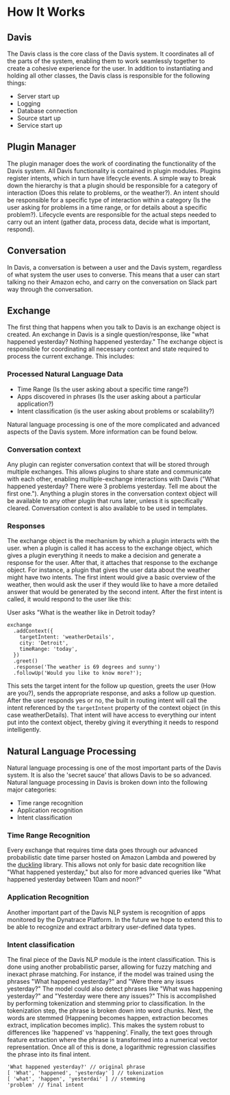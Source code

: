 How It Works
============

Davis
-----

The Davis class is the core class of the Davis system. It coordinates all of the parts of the
system, enabling them to work seamlessly together to create a cohesive experience for the user.
In addition to instantiating and holding all other classes, the Davis class is responsible for
the following things:

- Server start up
- Logging
- Database connection
- Source start up
- Service start up

Plugin Manager
--------------

The plugin manager does the work of coordinating the functionality of the Davis system. All
Davis functionality is contained in plugin modules. Plugins register intents, which in turn have
lifecycle events. A simple way to break down the hierarchy is that a plugin should be responsible
for a category of interaction (Does this relate to problems, or the weather?). An intent should
be responsible for a specific type of interaction within a category (Is the user asking for problems
in a time range, or for details about a specific problem?). Lifecycle events are responsible for
the actual steps needed to carry out an intent (gather data, process data, decide what is important,
respond).

Conversation
------------

In Davis, a conversation is between a user and the Davis system, regardless of what system the user
uses to converse. This means that a user can start talking no their Amazon echo, and carry on
the conversation on Slack part way through the conversation.

Exchange
--------

The first thing that happens when you talk to Davis is an exchange object is created. An exchange
in Davis is a single question/response, like "what happened yesterday? Nothing happened yesterday."
The exchange object is responsible for coordinating all necessary context and state required
to process the current exchange. This includes:

### Processed Natural Language Data

- Time Range (Is the user asking about a specific time range?)
- Apps discovered in phrases (Is the user asking about a particular application?)
- Intent classification (is the user asking about problems or scalability?)

Natural language processing is one of the more complicated and advanced aspects of the Davis system.
More information can be found below.

### Conversation context

Any plugin can register conversation context that will be stored through multiple exchanges.
This allows plugins to share state and communicate with each other, enabling multiple-exchange
interactions with Davis ("What happened yesterday? There were 3 problems yesterday.
Tell me about the first one."). Anything a plugin stores in the conversation context object
will be available to any other plugin that runs later, unless it is specifically cleared.
Conversation context is also available to be used in templates.

### Responses

The exchange object is the mechanism by which a plugin interacts with the user. when
a plugin is called it has access to the exchange object, which gives a plugin everything
it needs to make a decision and generate a response for the user. After that, it attaches
that response to the exchange object. For instance, a plugin that gives the user data about
the weather might have two intents. The first intent would give a basic overview of the weather,
then would ask the user if they would like to have a more detailed answer that would be generated
by the second intent. After the first intent is called, it would respond to the user like this:

User asks "What is the weather like in Detroit today?

    exchange
      .addContext({
        targetIntent: 'weatherDetails',
        city: 'Detroit',
        timeRange: 'today',
      })
      .greet()
      .response('The weather is 69 degrees and sunny')
      .followUp('Would you like to know more?');

This sets the target intent for the follow up question, greets the user (How are you?),
sends the appropriate response, and asks a follow up question. After the user responds yes or no,
the built in routing intent will call the intent referenced by  the `targetIntent` property of the
context object (in this case weatherDetails). That intent will have access to everything our intent
put into the context object, thereby giving it everything it needs to respond intelligently.

Natural Language Processing
---------------------------

Natural language processing is one of the most important parts of the Davis system. It is also
the 'secret sauce' that allows Davis to be so advanced. Natural language processing in Davis is
broken down into the following major categories:

- Time range recognition
- Application recognition
- Intent classification

### Time Range Recognition

Every exchange that requires time data goes through our advanced probabilistic date time parser
hosted on Amazon Lambda and powered by the [duckling](https://github.com/wit-ai/duckling) library.
This allows not only for basic date recognition like "What happened yesterday," but also for more
advanced queries like "What happened yesterday between 10am and noon?"

### Application Recognition

Another important part of the Davis NLP system is recognition of apps monitored by the Dynatrace
Platform. In the future we hope to extend this to be able to recognize and extract arbitrary
user-defined data types.

### Intent classification

The final piece of the Davis NLP module is the intent classification. This is done using another
probabilistic parser, allowing for fuzzy matching and inexact phrase matching. For instance,
if the model was trained using the phrases "What happened yesterday?" and "Were there any issues
yesterday?" The model could also detect phrases like "What was happening yesterday?" and "Yesterday
were there any issues?" This is accomplished by performing tokenization and stemming prior to
classification. In the tokenization step, the phrase is broken down into word chunks. Next,
the words are stemmed (Happening becomes happen, extraction becomes extract, implication becomes
implic). This makes the system robust to differences like 'happened' vs 'happening'. Finally, the text
goes through feature extraction where the phrase is transformed into a numerical vector representation.
Once all of this is done, a logarithmic regression classifies the phrase into its final intent.

    'What happened yesterday?' // original phrase
    [ 'What', 'happened', 'yesterday' ] // tokenization
    [ 'what', 'happen', 'yesterdai' ] // stemming
    'problem' // final intent
